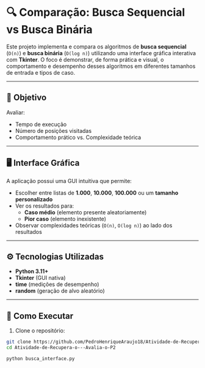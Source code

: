 # 🔍 Comparação: Busca Sequencial vs Busca Binária

Este projeto implementa e compara os algoritmos de **busca sequencial** (`O(n)`) e **busca binária** (`O(log n)`) utilizando uma interface gráfica interativa com **Tkinter**. O foco é demonstrar, de forma prática e visual, o comportamento e desempenho desses algoritmos em diferentes tamanhos de entrada e tipos de caso.

---

## 🎯 Objetivo

Avaliar:
- Tempo de execução
- Número de posições visitadas
- Comportamento prático vs. Complexidade teórica

---

## 🖥️ Interface Gráfica

A aplicação possui uma GUI intuitiva que permite:

- Escolher entre listas de **1.000**, **10.000**, **100.000** ou um **tamanho personalizado**
- Ver os resultados para:
  - **Caso médio** (elemento presente aleatoriamente)
  - **Pior caso** (elemento inexistente)
- Observar complexidades teóricas (`O(n)`, `O(log n)`) ao lado dos resultados

---



## ⚙️ Tecnologias Utilizadas

- **Python 3.11+**
- **Tkinter** (GUI nativa)
- **time** (medições de desempenho)
- **random** (geração de alvo aleatório)

---

## 🚀 Como Executar

1. Clone o repositório:

```bash
git clone https://github.com/PedroHenriqueAraujo18/Atividade-de-Recupera-o---Avalia-o-P2.git
cd Atividade-de-Recupera-o---Avalia-o-P2

python busca_interface.py


